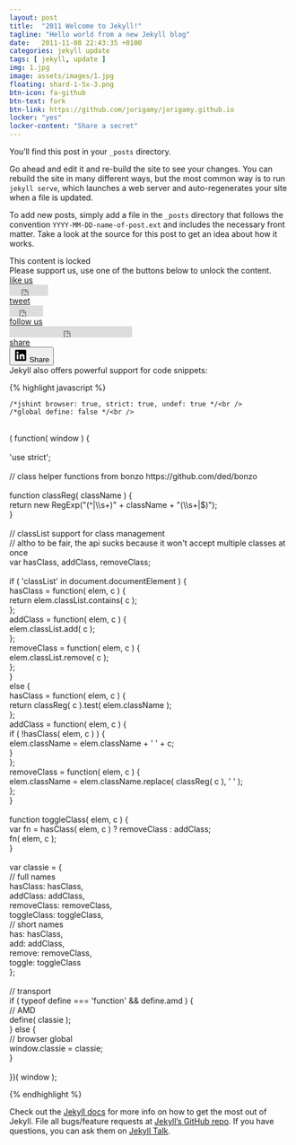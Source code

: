 ```yaml
---
layout: post
title:  "2011 Welcome to Jekyll!"
tagline: "Hello world from a new Jekyll blog"
date:   2011-11-08 22:43:35 +0100
categories: jekyll update
tags: [ jekyll, update ]
img: 1.jpg
image: assets/images/1.jpg
floating: shard-1-5x-3.png
btn-icon: fa-github
btn-text: fork
btn-link: https://github.com/jorigamy/jorigamy.github.io
locker: "yes"
locker-content: "Share a secret"
---
```

	
You’ll find this post in your `_posts` directory.

<!--more-->

 Go ahead and edit it and re-build the site to see your changes. You can rebuild the site in many different ways, but the most common way is to run `jekyll serve`, which launches a web server and auto-regenerates your site when a file is updated.

To add new posts, simply add a file in the `_posts` directory that follows the convention `YYYY-MM-DD-name-of-post.ext` and includes the necessary front matter. Take a look at the source for this post to get an idea about how it works.

<script>
jQuery(document).ready(function ($) {
   $('.to-lock').sociallocker({
theme: 'flat',
overlap:{
	   position: 'top'
},
	twitter:{
	   follow:{
	      url: 'https://twitter.com/lantoniotrento'
	   }
},
linkedin:{
	   share:{
	      url: 'https://jorigamy.github.io'
	   }
},
buttons:{
	   order: ["facebook-like","twitter-tweet","twitter-follow","linkedin-share"],
	   counters: true
}
   });
});
</script>

<article id="default-usage">
    <section>
        <div class="to-lock onp-sl-content" style="display: none; background-color: #f9f9f9; text-align: center;">
            <div class="header">
                <p><strong>Lorem ipsum dolor sit amet, consectetur adipiscing</strong></p>
                <p>
                    Maecenas sed consectetur tortor. Morbi non vestibulum eros, at posuere nisi praesent consequat.
                </p>
            </div>
            <div class="image">
                <img src="img/image.jpg" alt="Preview image" /><br />
                <i>Aenean vel sodales sem. Morbi et felis eget felis vulputate placerat.</i>
            </div>
            <div class="footer">
                <p>Curabitur a rutrum enim, sit amet ultrices quam. Morbi dui leo, euismod a diam vitae, hendrerit ultricies arcu. Suspendisse tempor ultrices urna ut auctor.</p>
            </div>
        </div>
        <div class="onp-sl onp-sl-mozilla onp-sl-flat onp-sl-social-locker onp-sl-social-buttons-frist onp-sl-contains-single-group onp-sl-social-buttons-enabled onp-sl-no-touch" style="">
            <div class="onp-sl-outer-wrap">
                <div class="onp-sl-inner-wrap">
                    <div class="onp-sl-screen onp-sl-screen-default">
                        <div class="onp-sl-group onp-sl-social-buttons onp-sl-first-group onp-sl-single-group onp-sl-group-index-1 onp-sl-has-counters onp-sl-horizontal onp-sl-lang-en_US">
                            <div class="onp-sl-group-inner-wrap">
                                <div class="onp-sl-text">
                                    <div class="onp-sl-header onp-sl-strong">This content is locked</div>
                                    <div class="onp-sl-message">Please support us, use one of the buttons below to unlock the content.</div>
                                </div>
                                <div class="onp-sl-control onp-sl-facebook-like onp-sl-facebook onp-sl-flip" style="z-index: 50;">
                                    <div class="onp-sl-control-inner-wrap">
                                        <a href="#" class="onp-sl-button-overlay" style="z-index: 50;">
                                            <div class="onp-sl-overlay-back" style="z-index: -1;"></div>
                                            <div class="onp-sl-overlay-front" style="z-index: 1;">
                                                <div class="onp-sl-overlay-icon"></div>
                                                <div class="onp-sl-overlay-line"></div>
                                                <div class="onp-sl-overlay-text">like us</div>
                                            </div>
                                            <div class="onp-sl-overlay-header" style="z-index: 1;"></div>
                                        </a>
                                        <div class="onp-sl-social-button onp-sl-social-button-facebook-like">
                                            <div
                                                data-show-faces="false"
                                                data-send="false"
                                                data-href="https://jorigamy.github.io/jekyll/update/2011/11/08/welcome-to-jekyll.html"
                                                data-font="tahoma"
                                                data-colorscheme="light"
                                                data-layout="button_count"
                                                data-action="like"
                                                class="fb-like fb_iframe_widget"
                                                fb-xfbml-state="rendered"
                                                fb-iframe-plugin-query="action=like&amp;app_id=509727322725898&amp;color_scheme=light&amp;container_width=120&amp;font=tahoma&amp;href=https%3A%2F%2Fjorigamy.github.io%2Fjekyll%2Fupdate%2F2011%2F11%2F08%2Fwelcome-to-jekyll.html&amp;layout=button_count&amp;locale=en_US&amp;sdk=joey&amp;send=false&amp;show_faces=false"
                                            >
                                                <span style="vertical-align: bottom; width: 69px; height: 20px;">
                                                    <iframe
                                                        name="f3b736073f2f7ae"
                                                        data-testid="fb:like Facebook Social Plugin"
                                                        title="fb:like Facebook Social Plugin"
                                                        allowtransparency="true"
                                                        allowfullscreen="true"
                                                        scrolling="no"
                                                        allow="encrypted-media"
                                                        style="border: medium none; visibility: visible; width: 69px; height: 20px;"
                                                        src="https://web.facebook.com/v2.5/plugins/like.php?action=like&amp;app_id=509727322725898&amp;channel=https%3A%2F%2Fstaticxx.facebook.com%2Fx%2Fconnect%2Fxd_arbiter%2F%3Fversion%3D46%23cb%3Df173e23cb5ee472%26domain%3Djorigamy.github.io%26origin%3Dhttps%253A%252F%252Fjorigamy.github.io%252Ff37c1ee23a05a2%26relation%3Dparent.parent&amp;color_scheme=light&amp;container_width=120&amp;font=tahoma&amp;href=https%3A%2F%2Fjorigamy.github.io%2Fjekyll%2Fupdate%2F2011%2F11%2F08%2Fwelcome-to-jekyll.html&amp;layout=button_count&amp;locale=en_US&amp;sdk=joey&amp;send=false&amp;show_faces=false"
                                                        class=""
                                                        width="1000px"
                                                        height="1000px"
                                                        frameborder="0"
                                                    ></iframe>
                                                </span>
                                            </div>
                                        </div>
                                    </div>
                                </div>
                                <div class="onp-sl-control onp-sl-twitter-tweet onp-sl-twitter onp-sl-flip" style="z-index: 46;">
                                    <div class="onp-sl-control-inner-wrap">
                                        <a href="#" class="onp-sl-button-overlay" style="z-index: 46;">
                                            <div class="onp-sl-overlay-back" style="z-index: -1;"></div>
                                            <div class="onp-sl-overlay-front" style="z-index: 1;">
                                                <div class="onp-sl-overlay-icon"></div>
                                                <div class="onp-sl-overlay-line"></div>
                                                <div class="onp-sl-overlay-text">tweet</div>
                                            </div>
                                            <div class="onp-sl-overlay-header" style="z-index: 1;"></div>
                                        </a>
                                        <div class="onp-sl-social-button onp-sl-social-button-twitter-tweet">
                                            <iframe
                                                id="twitter-widget-1"
                                                scrolling="no"
                                                allowtransparency="true"
                                                allowfullscreen="true"
                                                class="twitter-share-button twitter-share-button-rendered twitter-tweet-button"
                                                style="position: static; visibility: visible; width: 60px; height: 20px;"
                                                title="Twitter Tweet Button"
                                                src="https://platform.twitter.com/widgets/tweet_button.2d7d9a6d04538bf11c7b23641e75738c.en.html#dnt=false&amp;id=twitter-widget-1&amp;lang=en&amp;original_referer=https%3A%2F%2Fjorigamy.github.io%2Fjekyll%2Fupdate%2F2011%2F11%2F08%2Fwelcome-to-jekyll.html&amp;size=m&amp;text=2011%20Welcome%20to%20Jekyll!%20%7C%20Jorigamy&amp;time=1599041244505&amp;type=share&amp;url=https%3A%2F%2Fjorigamy.github.io%2Fjekyll%2Fupdate%2F2011%2F11%2F08%2Fwelcome-to-jekyll.html"
                                                data-url="https://jorigamy.github.io/jekyll/update/2011/11/08/welcome-to-jekyll.html"
                                                frameborder="0"
                                            ></iframe>
                                            <div class="onp-sl-feature-overlay"></div>
                                        </div>
                                    </div>
                                </div>
                                <div class="onp-sl-control onp-sl-twitter-follow onp-sl-twitter onp-sl-flip" style="z-index: 42;">
                                    <div class="onp-sl-control-inner-wrap">
                                        <a href="#" class="onp-sl-button-overlay" style="z-index: 42;">
                                            <div class="onp-sl-overlay-back" style="z-index: -1;"></div>
                                            <div class="onp-sl-overlay-front" style="z-index: 1;">
                                                <div class="onp-sl-overlay-icon"></div>
                                                <div class="onp-sl-overlay-line"></div>
                                                <div class="onp-sl-overlay-text">follow us</div>
                                            </div>
                                            <div class="onp-sl-overlay-header" style="z-index: 1;"></div>
                                        </a>
                                        <div class="onp-sl-social-button onp-sl-social-button-twitter-follow">
                                            <iframe
                                                id="twitter-widget-2"
                                                scrolling="no"
                                                allowtransparency="true"
                                                allowfullscreen="true"
                                                class="twitter-follow-button twitter-follow-button-rendered"
                                                style="position: static; visibility: visible; width: 219px; height: 20px;"
                                                title="Twitter Follow Button"
                                                src="https://platform.twitter.com/widgets/follow_button.2d7d9a6d04538bf11c7b23641e75738c.en.html#dnt=false&amp;id=twitter-widget-2&amp;lang=en&amp;screen_name=lantoniotrento&amp;show_count=true&amp;show_screen_name=true&amp;size=m&amp;time=1599041244506"
                                                data-screen-name="lantoniotrento"
                                                frameborder="0"
                                            ></iframe>
                                            <div class="onp-sl-feature-overlay"></div>
                                        </div>
                                    </div>
                                </div>
                                <div class="onp-sl-control onp-sl-linkedin-share onp-sl-linkedin onp-sl-flip" style="z-index: 38;">
                                    <div class="onp-sl-control-inner-wrap">
                                        <a href="#" class="onp-sl-button-overlay" style="z-index: 38;">
                                            <div class="onp-sl-overlay-back" style="z-index: -1;"></div>
                                            <div class="onp-sl-overlay-front" style="z-index: 1;">
                                                <div class="onp-sl-overlay-icon"></div>
                                                <div class="onp-sl-overlay-line"></div>
                                                <div class="onp-sl-overlay-text">share</div>
                                            </div>
                                            <div class="onp-sl-overlay-header" style="z-index: 1;"></div>
                                        </a>
                                        <div class="onp-sl-social-button onp-sl-social-button-linkedin-share">
                                            <span
                                                class="IN-widget"
                                                style="display: inline-block; line-height: 1; vertical-align: bottom; padding: 0px; margin: 0px; text-indent: 0px; text-align: center;"
                                                data-lnkd-debug='<script type="IN/Share+init" data-onsuccess="OPanda_LinkedinShare_Callback" data-success="OPanda_LinkedinShare_Callback" data-counter="right" data-url="https://jorigamy.github.io/"></script>'
                                            >
                                                <span style="padding: 0px !important; margin: 0px !important; text-indent: 0px !important; display: inline-block !important; vertical-align: bottom !important; font-size: 1px !important;">
                                                    <button class="IN-2bc0215c-7188-4274-b598-1969e06d4d7c-1G9ISYhSF8XoOmdcl0yKDu">
                                                        <xdoor-icon aria-hidden="true">
                                                            <svg viewBox="0 0 24 24" width="24px" height="24px" x="0" y="0" preserveAspectRatio="xMinYMin meet">
                                                                <g style="fill: currentColor;">
                                                                    <rect x="-0.003" style="fill: none;" width="24" height="24"></rect>
                                                                    <path
                                                                        style=""
                                                                        d="M20,2h-16c-1.1,0-2,0.9-2,2v16c0,1.1,0.9,2,2,2h16c1.1,0,2-0.9,2-2V4C22,2.9,21.1,2,20,2zM8,19h-3v-9h3V19zM6.5,8.8C5.5,8.8,4.7,8,4.7,7s0.8-1.8,1.8-1.8S8.3,6,8.3,7S7.5,8.8,6.5,8.8zM19,19h-3v-4c0-1.4-0.6-2-1.5-2c-1.1,0-1.5,0.8-1.5,2.2V19h-3v-9h2.9v1.1c0.5-0.7,1.4-1.3,2.6-1.3c2.3,0,3.5,1.1,3.5,3.7V19z"
                                                                    ></path>
                                                                </g>
                                                            </svg>
                                                        </xdoor-icon>
                                                        Share
                                                    </button>
                                                </span>
                                            </span>
                                        </div>
                                    </div>
                                </div>
                            </div>
                        </div>
                    </div>
                </div>
            </div>
        </div>
    </section>
</article>	
Jekyll also offers powerful support for code snippets:

{% highlight javascript %}

    /*jshint browser: true, strict: true, undef: true */<br />
    /*global define: false */<br />
<br />
    ( function( window ) {<br />
<br />
    'use strict';<br />
<br />
    // class helper functions from bonzo https://github.com/ded/bonzo<br />
<br />
    function classReg( className ) {<br />
      return new RegExp("(^|\\s+)" + className + "(\\s+|$)");<br />
    }<br />
<br />
    // classList support for class management<br />
    // altho to be fair, the api sucks because it won't accept multiple classes at once<br />
    var hasClass, addClass, removeClass;<br />
<br />
    if ( 'classList' in document.documentElement ) {<br />
      hasClass = function( elem, c ) {<br />
        return elem.classList.contains( c );<br />
      };<br />
      addClass = function( elem, c ) {<br />
        elem.classList.add( c );<br />
      };<br />
      removeClass = function( elem, c ) {<br />
        elem.classList.remove( c );<br />
      };<br />
    }<br />
    else {<br />
      hasClass = function( elem, c ) {<br />
        return classReg( c ).test( elem.className );<br />
      };<br />
      addClass = function( elem, c ) {<br />
        if ( !hasClass( elem, c ) ) {<br />
          elem.className = elem.className + ' ' + c;<br />
        }<br />
      };<br />
      removeClass = function( elem, c ) {<br />
        elem.className = elem.className.replace( classReg( c ), ' ' );<br />
      };<br />
    }<br />
<br />
    function toggleClass( elem, c ) {<br />
      var fn = hasClass( elem, c ) ? removeClass : addClass;<br />
      fn( elem, c );<br />
    }<br />
<br />
    var classie = {<br />
      // full names<br />
      hasClass: hasClass,<br />
      addClass: addClass,<br />
      removeClass: removeClass,<br />
      toggleClass: toggleClass,<br />
      // short names<br />
      has: hasClass,<br />
      add: addClass,<br />
      remove: removeClass,<br />
      toggle: toggleClass<br />
    };<br />
<br />
    // transport<br />
    if ( typeof define === 'function' && define.amd ) {<br />
      // AMD<br />
      define( classie );<br />
    } else {<br />
      // browser global<br />
      window.classie = classie;<br />
    } <br />
<br />
    })( window );<br />

{% endhighlight %}


Check out the [Jekyll docs][jekyll-docs] for more info on how to get the most out of Jekyll. File all bugs/feature requests at [Jekyll’s GitHub repo][jekyll-gh]. If you have questions, you can ask them on [Jekyll Talk][jekyll-talk].

[jekyll-docs]: https://jekyllrb.com/docs/home
[jekyll-gh]:   https://github.com/jekyll/jekyll
[jekyll-talk]: https://talk.jekyllrb.com/

